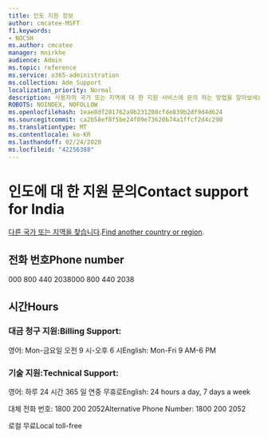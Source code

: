 ```yaml
---
title: 인도 지원 정보
author: cmcatee-MSFT
f1.keywords:
- NOCSH
ms.author: cmcatee
manager: mnirkhe
audience: Admin
ms.topic: reference
ms.service: o365-administration
ms.collection: Adm_Support
localization_priority: Normal
description: 사용자의 국가 또는 지역에 대 한 지원 서비스에 문의 하는 방법을 알아보세요.
ROBOTS: NOINDEX, NOFOLLOW
ms.openlocfilehash: 1eae8df281762a9b231208cfde839b2df9d4d624
ms.sourcegitcommit: ca2b58ef8f5be24f09e73620b74a1ffcf2d4c290
ms.translationtype: MT
ms.contentlocale: ko-KR
ms.lasthandoff: 02/24/2020
ms.locfileid: "42256388"
---
```

# <a name="contact-support-for-india"></a><span data-ttu-id="1de00-103">인도에 대 한 지원 문의</span><span class="sxs-lookup"><span data-stu-id="1de00-103">Contact support for India</span></span>

<span data-ttu-id="1de00-104">[다른 국가 또는 지역을 찾습니다](../contact-support-for-business-products.md).</span><span class="sxs-lookup"><span data-stu-id="1de00-104">[Find another country or region](../contact-support-for-business-products.md).</span></span>

## <a name="phone-number"></a><span data-ttu-id="1de00-105">전화 번호</span><span class="sxs-lookup"><span data-stu-id="1de00-105">Phone number</span></span>
<span data-ttu-id="1de00-106">000 800 440 2038</span><span class="sxs-lookup"><span data-stu-id="1de00-106">000 800 440 2038</span></span>

## <a name="hours"></a><span data-ttu-id="1de00-107">시간</span><span class="sxs-lookup"><span data-stu-id="1de00-107">Hours</span></span>
### <a name="billing-support"></a><span data-ttu-id="1de00-108">대금 청구 지원:</span><span class="sxs-lookup"><span data-stu-id="1de00-108">Billing Support:</span></span>

<span data-ttu-id="1de00-109">영어: Mon-금요일 오전 9 시-오후 6 시</span><span class="sxs-lookup"><span data-stu-id="1de00-109">English: Mon-Fri 9 AM-6 PM</span></span>

### <a name="technical-support"></a><span data-ttu-id="1de00-110">기술 지원:</span><span class="sxs-lookup"><span data-stu-id="1de00-110">Technical Support:</span></span>

<span data-ttu-id="1de00-111">영어: 하루 24 시간 365 일 연중 무휴로</span><span class="sxs-lookup"><span data-stu-id="1de00-111">English: 24 hours a day, 7 days a week</span></span>

<span data-ttu-id="1de00-112">대체 전화 번호: 1800 200 2052</span><span class="sxs-lookup"><span data-stu-id="1de00-112">Alternative Phone Number: 1800 200 2052</span></span>

<span data-ttu-id="1de00-113">로컬 무료</span><span class="sxs-lookup"><span data-stu-id="1de00-113">Local toll-free</span></span>
